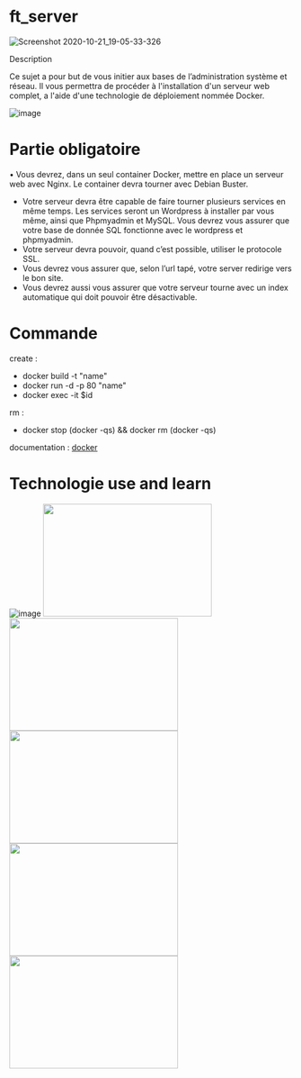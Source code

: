 # ft_server

![Screenshot 2020-10-21_19-05-33-326](https://user-images.githubusercontent.com/45235527/96754056-0d781c00-13d1-11eb-8784-218becc41a82.png)

Description

Ce sujet a pour but de vous initier aux bases de l’administration système et réseau. Il vous permettra de procéder à
l'installation d'un serveur web complet, a l'aide d'une technologie de déploiement nommée Docker.

![image](https://user-images.githubusercontent.com/45235527/96755415-fd613c00-13d2-11eb-9e80-ca852dbd7cac.png)


# Partie obligatoire

• Vous devrez, dans un seul container Docker, mettre en place un serveur web avec
Nginx. Le container devra tourner avec Debian Buster.

- Votre serveur devra être capable de faire tourner plusieurs services en même temps.
Les services seront un Wordpress à installer par vous même, ainsi que Phpmyadmin
et MySQL. Vous devrez vous assurer que votre base de donnée SQL fonctionne
avec le wordpress et phpmyadmin.
- Votre serveur devra pouvoir, quand c’est possible, utiliser le protocole SSL.
- Vous devrez vous assurer que, selon l’url tapé, votre server redirige vers le bon
site.
- Vous devrez aussi vous assurer que votre serveur tourne avec un index automatique
qui doit pouvoir être désactivable.


# Commande

create :
- docker build -t "name"
- docker run -d -p 80 "name"
- docker exec -it $id

rm :
- docker stop (docker -qs) && docker rm (docker -qs)

documentation : <a href="https://www.padok.fr/blog/docker-docker-compose-commandes-connaitre">docker</a>


# Technologie use and learn

![image](https://user-images.githubusercontent.com/45235527/96755415-fd613c00-13d2-11eb-9e80-ca852dbd7cac.png) <img src="https://user-images.githubusercontent.com/45235527/96755516-1b2ea100-13d3-11eb-90a5-eef37dc45090.png" width="300" height="200" /> <img src="https://user-images.githubusercontent.com/45235527/96755596-36011580-13d3-11eb-8f1f-3d0df5ca7782.png" width="300" height="200" /> <img src="https://user-images.githubusercontent.com/45235527/96755726-5e890f80-13d3-11eb-9c6b-5ac803a7a5fc.png" width="300" height="200" /> <img src="https://user-images.githubusercontent.com/45235527/96755647-47e2b880-13d3-11eb-918f-e904e959f4f9.png" width="300" height="200" /> <img src="https://user-images.githubusercontent.com/45235527/96904960-1d0e6800-1498-11eb-9ebf-beddaae4bb93.png" width="300" height="200" />
